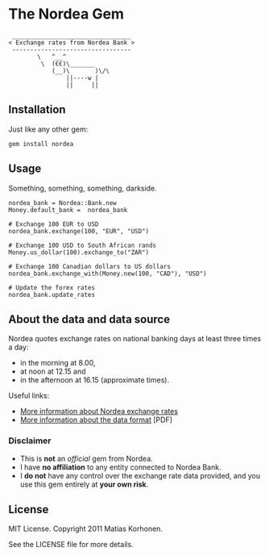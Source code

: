 The Nordea Gem
==============

     _________________________________ 
    < Exchange rates from Nordea Bank >
     --------------------------------- 
            \   ^__^
             \  (€€)\_______
                (__)\       )\/\
                    ||----w |
                    ||     ||


Installation
------------

Just like any other gem:

    gem install nordea


Usage
-----

Something, something, something, darkside.

    nordea_bank = Nordea::Bank.new
    Money.default_bank =  nordea_bank

    # Exchange 100 EUR to USD
    nordea_bank.exchange(100, "EUR", "USD")

    # Exchange 100 USD to South African rands
    Money.us_dollar(100).exchange_to("ZAR")

    # Exchange 100 Canadian dollars to US dollars
    nordea_bank.exchange_with(Money.new(100, "CAD"), "USD")

    # Update the forex rates
    nordea_bank.update_rates


About the data and data source
------------------------------

Nordea quotes exchange rates on national banking days at least three times a day:

* in the morning at 8.00,
* at noon at 12.15 and
* in the afternoon at 16.15 (approximate times).

Useful links:

* [More information about Nordea exchange rates](http://j.mp/Nordea_exchange_rates)
* [More information about the data format](http://j.mp/Rates_for_electronic_processing) [PDF]

### Disclaimer

* This is **not** an *official* gem from Nordea.
* I have **no affiliation** to any entity connected to Nordea Bank.
* I **do not** have any control over the exchange rate data provided, and you use
this gem entirely at **your own risk**.

License
-------

MIT License. Copyright 2011 Matias Korhonen.

See the LICENSE file for more details.